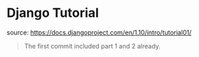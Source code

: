 # Django Tutorial

source: https://docs.djangoproject.com/en/1.10/intro/tutorial01/ 

> The first commit included part 1 and 2 already.